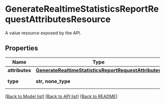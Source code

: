 # GenerateRealtimeStatisticsReportRequestAttributesResource

A value resource exposed by the API.

## Properties
Name | Type | Description | Notes
------------ | ------------- | ------------- | -------------
**attributes** | [**GenerateRealtimeStatisticsReportRequestAttributes**](GenerateRealtimeStatisticsReportRequestAttributes.md) |  | [optional] 
**type** | **str, none_type** | Type of the resource. | [optional] 

[[Back to Model list]](../README.md#documentation-for-models) [[Back to API list]](../README.md#documentation-for-api-endpoints) [[Back to README]](../README.md)


